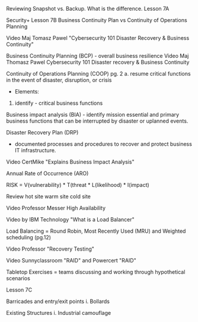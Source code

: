 Reviewing Snapshot vs. Backup. What is the difference. Lesson 7A

Security+ Lesson 7B
Business Continuity Plan vs Continuity of Operations Planning

Video Maj Tomasz Pawel "Cybersecurity  101 Disaster Recovery & Business Continuity"

Business Continuity Planning (BCP) - overall business resilience
Video Maj Thomasz Pawel Cybersecurity 101 Disaster recovery & Business Continuity 

Continuity of Operations Planning (COOP) pg. 2
a. resume critical functions in the event of disaster, disruption, or crisis
- Elements:
1. identify - critical business functions

Business impact analysis (BIA) - identify mission essential and primary business functions that can be interrupted by disaster or uplanned events.

Disaster Recovery Plan (DRP)
- documented processes and procedures to recover and protect business IT infrastructure.

Video CertMike "Explains Business Impact Analysis"

Annual Rate of Occurrence (ARO)

RISK = V(vulnerability) * T(threat * L(likelihood) * I(impact)

Review hot site warm site cold site

Video Professor Messer High Availability

Video by IBM Technology "What is a Load Balancer"

Load Balancing = Round Robin, Most Recently Used (MRU) and Weighted scheduling (pg.12)

Video Professor "Recovery Testing"

Video Sunnyclassroom "RAID" and Powercert "RAID"

Tabletop Exercises = teams discussing and working through hypothetical scenarios

Lesson 7C

Barricades and entry/exit points
i. Bollards

Existing Structures
i. Industrial camouflage


